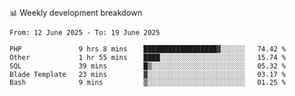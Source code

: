 📊 Weekly development breakdown
<!--START_SECTION:waka-->

```txt
From: 12 June 2025 - To: 19 June 2025

PHP              9 hrs 8 mins    ██████████████████▓░░░░░░   74.42 %
Other            1 hr 55 mins    ████░░░░░░░░░░░░░░░░░░░░░   15.74 %
SQL              39 mins         █▒░░░░░░░░░░░░░░░░░░░░░░░   05.32 %
Blade Template   23 mins         ▓░░░░░░░░░░░░░░░░░░░░░░░░   03.17 %
Bash             9 mins          ▒░░░░░░░░░░░░░░░░░░░░░░░░   01.25 %
```

<!--END_SECTION:waka-->
